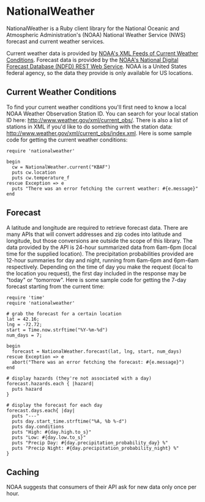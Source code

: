 NationalWeather
===============

NationalWeather is a Ruby client library for the National Oceanic and Atmospheric Administration's (NOAA) National Weather Service (NWS) forecast and current weather services.

Current weather data is provided by [NOAA's XML Feeds of Current Weather Conditions](http://w1.weather.gov/xml/current_obs/).
Forecast data is provided by the [NOAA's National Digital Forecast Database (NDFD) REST Web Service](http://graphical.weather.gov/xml/rest.php).
NOAA is a United States federal agency, so the data they provide is only available for US locations.

Current Weather Conditions
--------------------------

To find your current weather conditions you'll first need to know a local NOAA Weather Observation Station ID.
You can search for your local station ID here: http://www.weather.gov/xml/current_obs/.
There is also a list of stations in XML if you'd like to do something with the station data: http://www.weather.gov/xml/current_obs/index.xml.
Here is some sample code for getting the current weather conditions:

	require 'nationalweather'

	begin
	  cw = NationalWeather.current("KBAF")
	  puts cw.location
	  puts cw.temperature_f
	rescue Exception => e
	  puts "There was an error fetching the current weather: #{e.message}"  
	end

Forecast
--------

A latitude and longitude are required to retrieve forecast data.
There are many APIs that will convert addresses and zip codes into latitude and longitude, but those conversions are outside the scope of this library.
The data provided by the API is 24-hour summarized data from 6am-6pm (local time for the supplied location).
The precipitation probabilities provided are 12-hour summaries for day and night, running from 6am-6pm and 6pm-6am respectively.
Depending on the time of day you make the request (local to the location you request), the first day included in the response may be "today" or "tomorrow".
Here is some sample code for getting the 7-day forecast starting from the current time:

    require 'time'
	require 'nationalweather'

	# grab the forecast for a certain location
	lat = 42.16;
	lng = -72.72;
	start = Time.now.strftime("%Y-%m-%d")
	num_days = 7;

	begin
	  forecast = NationalWeather.forecast(lat, lng, start, num_days)
	rescue Exception => e
	  abort("There was an error fetching the forecast: #{e.message}")
	end

	# display hazards (they're not associated with a day)
	forecast.hazards.each { |hazard|
	  puts hazard
	}

	# display the forecast for each day
	forecast.days.each{ |day|
	  puts "---"
	  puts day.start_time.strftime("%A, %b %-d")
	  puts day.conditions
	  puts "High: #{day.high.to_s}"
	  puts "Low: #{day.low.to_s}"
	  puts "Precip Day: #{day.precipitation_probability_day} %"
	  puts "Precip Night: #{day.precipitation_probability_night} %"
	}

Caching
-------

NOAA suggests that consumers of their API ask for new data only once per hour.
